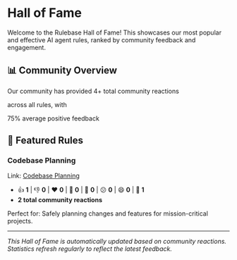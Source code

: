# Hall of Fame

Welcome to the Rulebase Hall of Fame! This showcases our most popular and effective AI agent rules, ranked by community feedback and engagement.

## 📊 Community Overview

Our community has provided <!-- OVERALL_TOTAL_START -->
4+ total community reactions
<!-- OVERALL_TOTAL_END --> across all rules, with <!-- OVERALL_FEEDBACK_START -->
75% average positive feedback
<!-- OVERALL_FEEDBACK_END -->

## 🌟 Featured Rules

### Codebase Planning

Link: [Codebase Planning](rules/coding/codebase-planning/README.md)

<!-- RULE_STATS_START:coding/codebase-planning -->
- 👍 **1** | 👎 **0** | ❤️ **0** | 🚀 **0** | 👀 **0** | 😕 **0** | 😄 **0** | 🎉 **1**
- **2 total community reactions**
<!-- RULE_STATS_END:coding/codebase-planning -->

Perfect for: Safely planning changes and features for mission-critical projects.

---

*This Hall of Fame is automatically updated based on community reactions. Statistics refresh regularly to reflect the latest feedback.*